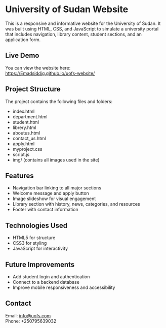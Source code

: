 # University of Sudan Website

This is a responsive and informative website for the University of Sudan. It was built using HTML, CSS, and JavaScript to simulate a university portal that includes navigation, library content, student sections, and an application form.

## Live Demo

You can view the website here:  
https://Emadsiddig.github.io/uofs-website/  


## Project Structure

The project contains the following files and folders:

- index.html  
- department.html  
- student.html  
- librery.html  
- aboutus.html  
- contact_us.html  
- apply.html  
- myproject.css  
- script.js  
- img/ (contains all images used in the site)

## Features

- Navigation bar linking to all major sections  
- Welcome message and apply button  
- Image slideshow for visual engagement  
- Library section with history, news, categories, and resources  
- Footer with contact information

## Technologies Used

- HTML5 for structure  
- CSS3 for styling  
- JavaScript for interactivity

## Future Improvements

- Add student login and authentication  
- Connect to a backend database  
- Improve mobile responsiveness and accessibility

## Contact

Email: info@uofs.com  
Phone: +250795639032
